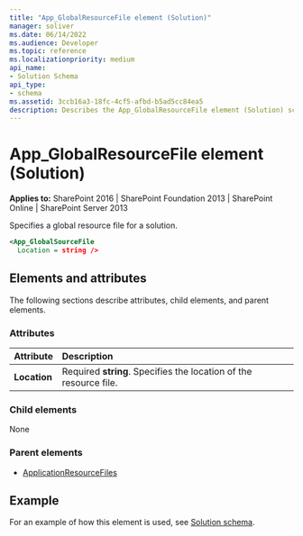 ```yaml
---
title: "App_GlobalResourceFile element (Solution)"
manager: soliver
ms.date: 06/14/2022
ms.audience: Developer
ms.topic: reference
ms.localizationpriority: medium
api_name:
- Solution Schema
api_type:
- schema
ms.assetid: 3ccb16a3-18fc-4cf5-afbd-b5ad5cc84ea5
description: Describes the App_GlobalResourceFile element (Solution) schema and provides the schema's attributes and parent elements.
---
```


# App_GlobalResourceFile element (Solution)

**Applies to:** SharePoint 2016 | SharePoint Foundation 2013 | SharePoint Online | SharePoint Server 2013

Specifies a global resource file for a solution.

```XML
<App_GlobalSourceFile
  Location = string />
```

## Elements and attributes

The following sections describe attributes, child elements, and parent elements.

### Attributes

|**Attribute**|**Description**|
|:-----|:-----|
|**Location** <br/> |Required **string**. Specifies the location of the resource file.  <br/> |

### Child elements

None

### Parent elements

- [ApplicationResourceFiles](applicationresourcefiles-element-solution.md)

## Example

For an example of how this element is used, see [Solution schema](solution-schema.md).
